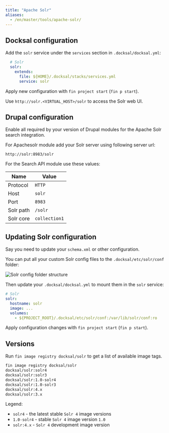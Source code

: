 ```yaml
---
title: "Apache Solr"
aliases:
  - /en/master/tools/apache-solr/
---
```



## Docksal configuration

Add the `solr` service under the `services` section in `.docksal/docksal.yml`:

```yaml
  # Solr
  solr:
    extends:
      file: ${HOME}/.docksal/stacks/services.yml
      service: solr
```

Apply new configuration with `fin project start` (`fin p start`).

Use `http://solr.<VIRTUAL_HOST>/solr` to access the Solr web UI.


## Drupal configuration

Enable all required by your version of Drupal modules for the Apache Solr search integration.

For Apachesolr module add your Solr server using following server url:

```
http://solr:8983/solr
```

For the Search API module use these values:

| Name | Value |
|---|---|
| Protocol | `HTTP` |
| Host | `solr` |
| Port | `8983` |
| Solr path | `/solr` |
| Solr core | `collection1` |


## Updating Solr configuration

Say you need to update your `schema.xml` or other configuration.

You can put all your custom Solr config files to the `.docksal/etc/solr/conf` folder:

![Solr config folder structure](/images/apache-solr-conf-folder.png?classes=inline)

Then update your `.docksal/docksal.yml` to mount them in the `solr` service:

```yaml
# Solr
solr:
  hostname: solr
  image: ...
  volumes:
    - ${PROJECT_ROOT}/.docksal/etc/solr/conf:/var/lib/solr/conf:ro
```

Apply configuration changes with `fin project start` (`fin p start`).


## Versions

Run `fin image registry docksal/solr` to get a list of available image tags.

```bash
fin image registry docksal/solr
docksal/solr:solr4
docksal/solr:solr3
docksal/solr:1.0-solr4
docksal/solr:1.0-solr3
docksal/solr:4.x
docksal/solr:3.x
```

Legend: 

- `solr4` - the latest stable `Solr 4` image versions
- `1.0-solr4` - stable `Solr 4` image version `1.0`
- `solr:4.x` - `Solr 4` development image version  
